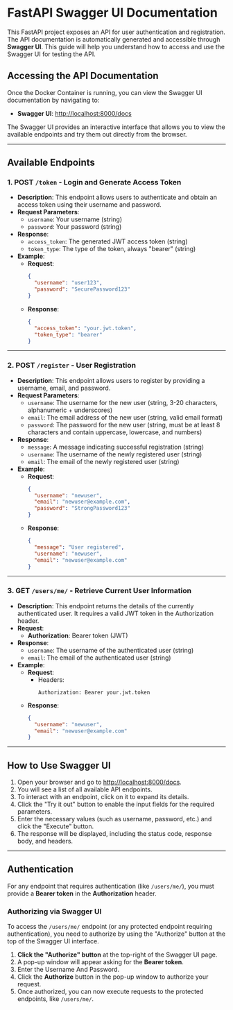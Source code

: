# FastAPI Swagger UI Documentation

This FastAPI project exposes an API for user authentication and registration. The API documentation is automatically generated and accessible through **Swagger UI**. This guide will help you understand how to access and use the Swagger UI for testing the API.

## Accessing the API Documentation

Once the Docker Container is running, you can view the Swagger UI documentation by navigating to:

- **Swagger UI**: [http://localhost:8000/docs](http://localhost:8000/docs)

The Swagger UI provides an interactive interface that allows you to view the available endpoints and try them out directly from the browser.

---

## Available Endpoints

### 1. **POST** `/token` - Login and Generate Access Token

- **Description**: This endpoint allows users to authenticate and obtain an access token using their username and password.
- **Request Parameters**:
  - `username`: Your username (string)
  - `password`: Your password (string)
- **Response**:
  - `access_token`: The generated JWT access token (string)
  - `token_type`: The type of the token, always "bearer" (string)
- **Example**:
  - **Request**:
    ```json
    {
      "username": "user123",
      "password": "SecurePassword123"
    }
    ```
  - **Response**:
    ```json
    {
      "access_token": "your.jwt.token",
      "token_type": "bearer"
    }
    ```

---

### 2. **POST** `/register` - User Registration

- **Description**: This endpoint allows users to register by providing a username, email, and password.
- **Request Parameters**:
  - `username`: The username for the new user (string, 3-20 characters, alphanumeric + underscores)
  - `email`: The email address of the new user (string, valid email format)
  - `password`: The password for the new user (string, must be at least 8 characters and contain uppercase, lowercase, and numbers)
- **Response**:
  - `message`: A message indicating successful registration (string)
  - `username`: The username of the newly registered user (string)
  - `email`: The email of the newly registered user (string)
- **Example**:
  - **Request**:
    ```json
    {
      "username": "newuser",
      "email": "newuser@example.com",
      "password": "StrongPassword123"
    }
    ```
  - **Response**:
    ```json
    {
      "message": "User registered",
      "username": "newuser",
      "email": "newuser@example.com"
    }
    ```

---

### 3. **GET** `/users/me/` - Retrieve Current User Information

- **Description**: This endpoint returns the details of the currently authenticated user. It requires a valid JWT token in the Authorization header.
- **Request**:
  - **Authorization**: Bearer token (JWT)
- **Response**:
  - `username`: The username of the authenticated user (string)
  - `email`: The email of the authenticated user (string)
- **Example**:
  - **Request**:
    - Headers:
      ```text
      Authorization: Bearer your.jwt.token
      ```
  - **Response**:
    ```json
    {
      "username": "newuser",
      "email": "newuser@example.com"
    }
    ```

---

## How to Use Swagger UI

1. Open your browser and go to [http://localhost:8000/docs](http://localhost:8000/docs).
2. You will see a list of all available API endpoints.
3. To interact with an endpoint, click on it to expand its details.
4. Click the "Try it out" button to enable the input fields for the required parameters.
5. Enter the necessary values (such as username, password, etc.) and click the "Execute" button.
6. The response will be displayed, including the status code, response body, and headers.

---

## Authentication

For any endpoint that requires authentication (like `/users/me/`), you must provide a **Bearer token** in the **Authorization** header.

### Authorizing via Swagger UI

To access the `/users/me/` endpoint (or any protected endpoint requiring authentication), you need to authorize by using the "Authorize" button at the top of the Swagger UI interface.

1. **Click the "Authorize" button** at the top-right of the Swagger UI page.
2. A pop-up window will appear asking for the **Bearer token**.
3. Enter the Username And Password.
4. Click the **Authorize** button in the pop-up window to authorize your request.
5. Once authorized, you can now execute requests to the protected endpoints, like `/users/me/`.

